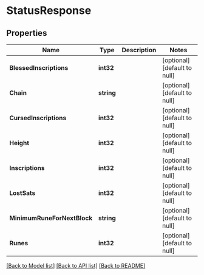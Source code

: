 # StatusResponse

## Properties
Name | Type | Description | Notes
------------ | ------------- | ------------- | -------------
**BlessedInscriptions** | **int32** |  | [optional] [default to null]
**Chain** | **string** |  | [optional] [default to null]
**CursedInscriptions** | **int32** |  | [optional] [default to null]
**Height** | **int32** |  | [optional] [default to null]
**Inscriptions** | **int32** |  | [optional] [default to null]
**LostSats** | **int32** |  | [optional] [default to null]
**MinimumRuneForNextBlock** | **string** |  | [optional] [default to null]
**Runes** | **int32** |  | [optional] [default to null]

[[Back to Model list]](../README.md#documentation-for-models) [[Back to API list]](../README.md#documentation-for-api-endpoints) [[Back to README]](../README.md)

